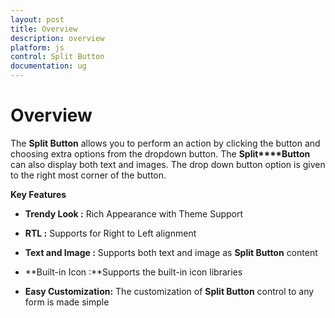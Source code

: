 ```yaml
---
layout: post
title: Overview
description: overview
platform: js
control: Split Button
documentation: ug
---
```


# Overview

The **Split Button** allows you to perform an action by clicking the button and choosing extra options from the dropdown button. The **Split****Button** can also display both text and images. The drop down button option is given to the right most corner of the button.

**Key Features**

* **Trendy Look :** Rich Appearance with Theme Support

* **RTL :** Supports for Right to Left alignment

* **Text and Image :** Supports both text and image as **Split Button** content

* **Built-in Icon :**Supports the built-in icon libraries

* **Easy Customization:** The customization of **Split Button** control to any form is made simple



